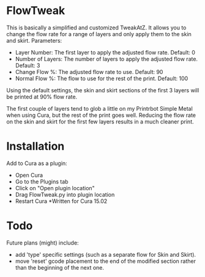 # FlowTweak
This is basically a simplified and customized TweakAtZ. It allows you to change the flow rate for a range of layers and only apply them to the skin and skirt.
Parameters:
- Layer Number: The first layer to apply the adjusted flow rate. Default: 0
- Number of Layers: The number of layers to apply the adjusted flow rate. Default: 3
- Change Flow %: The adjusted flow rate to use. Default: 90
- Normal Flow %: The flow to use for the rest of the print. Default: 100

Using the default settings, the skin and skirt sections of the first 3 layers will be printed at 90% flow rate.

The first couple of layers tend to glob a little on my Printrbot Simple Metal when using Cura, but the rest of the print goes well. Reducing the flow rate on the skin and skirt for the first few layers results in a much cleaner print.

# Installation
Add to Cura as a plugin:

- Open Cura
- Go to the Plugins tab
- Click on "Open plugin location"
- Drag FlowTweak.py into plugin location
- Restart Cura
*Written for Cura 15.02

# Todo
Future plans (might) include:
- add 'type' specific settings (such as a separate flow for Skin and Skirt).
- move 'reset' gcode placement to the end of the modified section rather than the beginning of the next one.
